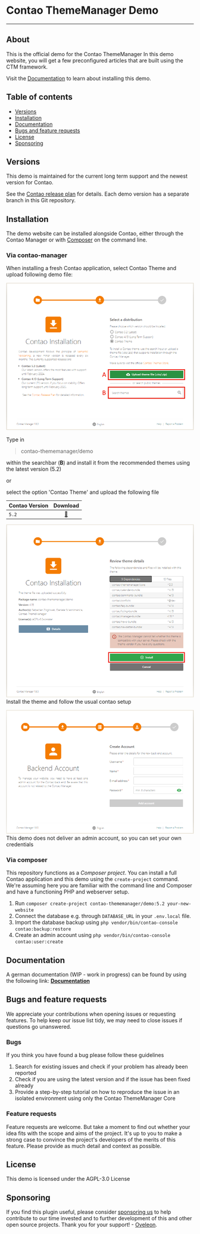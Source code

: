 # Contao ThemeManager Demo
____

## About

This is the official demo for the Contao ThemeManager
In this demo website, you will get a few preconfigured articles that are built using the CTM framework.

Visit the [Documentation][docs] to learn about installing this demo.

## Table of contents

- [Versions](#versions)
- [Installation](#installation)
- [Documentation](#documentation)
- [Bugs and feature requests](#bugs-and-feature-requests)
- [License](#license)
- [Sponsoring](#sponsoring)

## Versions
This demo is maintained for the current long term support and the newest version for Contao.

See the [Contao release plan][contao-releaseplan] for details. Each demo version has a separate branch in this Git 
repository.

## Installation
The demo website can be installed alongside Contao, either through the Contao Manager or with [Composer][composer] on 
the command line.

### Via contao-manager
When installing a fresh Contao application, select Contao Theme and upload following demo file:

![Select the contao theme option and upload the file](/docs/_images/install/cm/selectTheme.png "Select Theme")


Type in
> contao-thememanager/demo

within the searchbar (**B**) and install it from the recommended themes using the latest version (5.2)

or

select the option 'Contao Theme' and upload the following file

| Contao Version |           Download            |
|----------------|:-----------------------------:|
| `5.2`          | [💾](/docs/demo/ctm-demo.zip) |


![Check the dependencies and install the theme](/docs/_images/install/cm/dependencies.png "Composer dependencies")
Install the theme and follow the usual contao setup


![This demo does not have an admin account thus you can create one in the setup wizard](/docs/_images/install/cm/account.png "Creating an account")
This demo does not deliver an admin account, so you can set your own credentials


### Via composer
This repository functions as a _Composer project_. You can install a full Contao application and this demo using the 
`create-project` command. We're assuming here you are familiar with the command line and Composer and have a functioning 
PHP and webserver setup.

1. Run `composer create-project contao-thememanager/demo:5.2 your-new-website`
2. Connect the database e.g. through `DATABASE_URL` in your `.env.local` file.
3. Import the database backup using `php vendor/bin/contao-console contao:backup:restore`
4. Create an admin account using `php vendor/bin/contao-console contao:user:create`

## Documentation
A german documentation (WIP - work in progress) can be found by using the following link:
<a title="Documentation" href="https://docs.contao-thememanager.com"><strong>Documentation </strong></a>

## Bugs and feature requests
We appreciate your contributions when opening issues or requesting features. To help keep our issue list tidy, we may 
need to close issues if questions go unanswered.

### Bugs
If you think you have found a bug please follow these guidelines
1. Search for existing issues and check if your problem has already been reported
2. Check if you are using the latest version and if the issue has been fixed already
3. Provide a step-by-step tutorial on how to reproduce the issue in an isolated environment using only the Contao 
ThemeManager Core

### Feature requests
Feature requests are welcome. But take a moment to find out whether your idea fits with the scope and aims of the 
project. It's up to you to make a strong case to convince the project's developers of the merits of this feature. Please 
provide as much detail and context as possible.

## License
This demo is licensed under the AGPL-3.0 License

## Sponsoring
If you find this plugin useful, please consider [sponsoring us][sponsor] to help contribute to our time invested and to 
further development of this and other open source projects. 
Thank you for your support! - [Oveleon](https://www.oveleon.de).

[docs]: https://docs.contao-thememanager.com
[composer]: https://getcomposer.org
[contao-releaseplan]: https://to.contao.org/release-plan
[sponsor]: https://github.com/sponsors/oveleon
